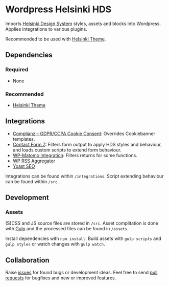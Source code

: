 # Wordpress Helsinki HDS
Imports [Helsinki Design System](https://hds.hel.fi/) styles, assets and blocks into Wordpress. Applies integrations to various plugins.

Recommended to be used with [Helsinki Theme](https://github.com/City-of-Helsinki/wordpress-helfi-helsinkiteema).


## Dependencies

### Required
- None

### Recommended
- [Helsinki Theme](https://github.com/City-of-Helsinki/wordpress-helfi-helsinkiteema)

## Integrations
- [Complianz – GDPR/CCPA Cookie Consent](https://wordpress.org/plugins/complianz-gdpr/): Overrides Cookiebanner templates.
- [Contact Form 7](https://wordpress.org/plugins/contact-form-7/): Filters form output to apply HDS styles and behaviour, and loads custom scripts to extend form behaviour.
- [WP-Matomo Integration](https://wordpress.org/plugins/wp-piwik/): Filters returns for some functions.
- [WP RSS Aggregator](https://wordpress.org/plugins/wp-rss-aggregator/)
- [Yoast SEO](https://wordpress.org/plugins/wordpress-seo/)

Integrations can be found within `/integrations`. Script extending behaviour can be found within `/src`.

## Development

### Assets
(S)CSS and JS source files are stored in `/src`. Asset complitation is done with [Gulp](https://gulpjs.com/) and the processed files can be found in `/assets`.

Install dependencies with `npm install`. Build assets with `gulp scripts` and `gulp styles` or watch changes with `gulp watch`.

## Collaboration
Raise [issues](https://github.com/City-of-Helsinki/wordpress-helfi-hds-wp/issues) for found bugs or development ideas. Feel free to send [pull requests](https://github.com/City-of-Helsinki/wordpress-helfi-hds-wp/pulls) for bugfixes and new or improved features.